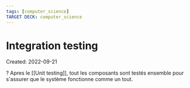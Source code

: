 ```yaml
---
tags: [computer_science] 
TARGET DECK: computer_science
---
```

# Integration testing
Created: 2022-09-21

?
Apres le [[Unit testing]], tout les composants sont testés ensemble pour s'assurer que le système fonctionne comme un tout.
<!--SR:!2023-04-07,131,290-->